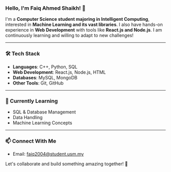 ### Hello, I'm Faiq Ahmed Shaikh! 👋

I'm a **Computer Science student majoring in Intelligent Computing**, interested in **Machine Learning and its vast libraries**. I also have hands-on experience in **Web Development** with tools like **React.js and Node.js**. I am continuously learning and willing to adapt to new challenges!

---

### 🛠️ Tech Stack

- **Languages**: C++, Python, SQL
- **Web Development**: React.js, Node.js, HTML
- **Databases**: MySQL, MongoDB
- **Other Tools**: Git, GitHub

---


### 🌱 Currently Learning

- SQL & Database Management
- Data Handling
- Machine Learning Concepts

---

### 📫 Connect With Me

- Email: faiq2004@student.usm.my

Let's collaborate and build something amazing together! 🚀

